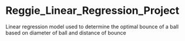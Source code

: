 # Reggie_Linear_Regression_Project
Linear regression model used to determine the optimal bounce of a ball based on diameter of ball and distance of bounce
